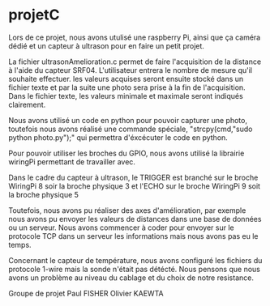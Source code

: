 # projetC
Lors de ce projet, nous avons utulisé une raspberry Pi, ainsi que ça caméra dédié et un capteur à ultrason pour en faire un petit projet.


La fichier ultrasonAmelioration.c permet de faire l'acquisition de la distance à l'aide du capteur SRF04. L'utilisateur entrera le nombre de mesure
qu'il souhaite effectuer. les valeurs acquises seront ensuite stocké dans un fichier texte et par la suite une photo sera prise à la fin de l'acquisition. Dans le fichier texte, les valeurs minimale et maximale seront indiqués clairement.

Nous avons utilisé un code en python pour pouvoir capturer une photo, toutefois nous avons réalisé une commande spéciale, "strcpy(cmd,"sudo python photo.py");"
qui permettra d'éxcécuter le code en python.

Pour pouvoir utiliser les broches du GPIO, nous avons utilisé la librairie wiringPi permettant de travailler avec.

Dans le cadre du capteur à ultrason, le TRIGGER est branché sur le broche WiringPi 8 soir la broche physique 3 et l'ECHO sur le broche WiringPi 9 soit la broche physique 5

Toutefois, nous avons pu réaliser des axes d'amélioration, par exemple nous avons pu envoyer les valeurs de distances dans une base de données ou un serveur. Nous avons commencer à coder pour envoyer sur le protocole TCP dans un serveur les informations mais nous avons pas eu le temps.

Concernant le capteur de température, nous avons configuré les fichiers du protocole 1-wire mais la sonde n'était pas détécté.
Nous pensons que nous avons un problème au niveau du cablage et du choix de notre resistance.

Groupe de projet
Paul FISHER
Olivier KAEWTA
